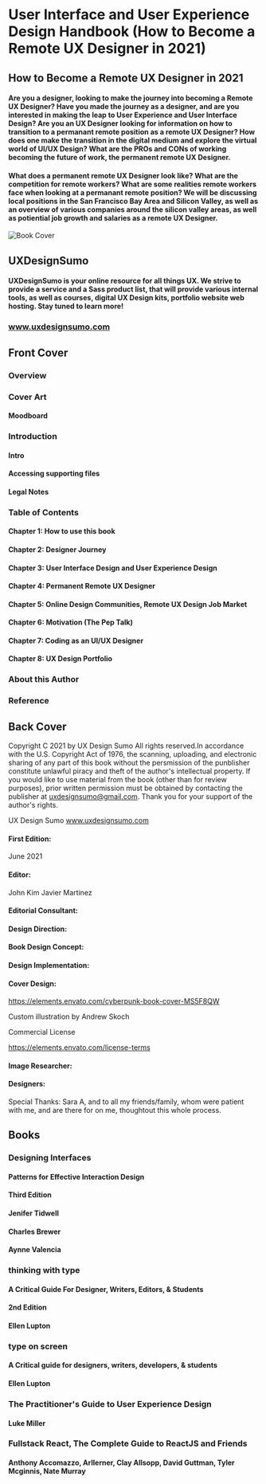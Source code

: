# User Interface and User Experience Design Handbook (How to Become a Remote UX Designer in 2021)

## How to Become a Remote UX Designer in 2021
#### Are you a designer, looking to make the journey into becoming a Remote UX Designer? Have you made the journey as a designer, and are you interested in making the leap to User Experience and User Interface Design? Are you an UX Designer looking for information on how to transition to a permanant remote position as a remote UX Designer? How does one make the transition in the digital medium and explore the virtual world of UI/UX Design? What are the PROs and CONs of working becoming the future of work, the permanent remote UX Designer.

#### What does a permanent remote UX Designer look like? What are the competition for remote workers? What are some realities remote workers face when looking at a permanant remote position? We will be discussing local positions in the San Francisco Bay Area and Silicon Valley, as well as an overview of various companies around the silicon valley areas, as well as potiential job growth and salaries as a remote UX Designer. 

![Book Cover](book_cover.png)

## UXDesignSumo
#### UXDesignSumo is your online resource for all things UX. We strive to provide a service and a Sass product list, that will provide various internal tools, as well as courses, digital UX Design kits, portfolio website web hosting. Stay tuned to learn more!
### www.uxdesignsumo.com

## Front Cover
### Overview
### Cover Art
#### Moodboard
### Introduction
#### Intro
#### Accessing supporting files
#### Legal Notes
### Table of Contents
#### Chapter 1: How to use this book
#### Chapter 2: Designer Journey
#### Chapter 3: User Interface Design and User Experience Design
#### Chapter 4: Permanent Remote UX Designer
#### Chapter 5: Online Design Communities, Remote UX Design Job Market
#### Chapter 6: Motivation (The Pep Talk)
#### Chapter 7: Coding as an UI/UX Designer
#### Chapter 8: UX Design Portfolio
### About this Author
### Reference
## Back Cover

Copyright C 2021 by UX Design Sumo
All rights reserved.In accordance with the U.S. Copyright Act of 1976, the scanning, uploading, and electronic sharing of any part of this book without the persmission of the punblisher constitute unlawful piracy and theft of the author's intellectual property. If you would like to use material from the book (other than for review purposes), prior written permission must be obtained by contacting the publisher at uxdesignsumo@gmail.com. Thank you for your support of the author's rights.

UX Design Sumo
www.uxdesignsumo.com

#### First Edition: 
June 2021

#### Editor:
John Kim
Javier Martinez

#### Editorial Consultant:

#### Design Direction:

#### Book Design Concept:

#### Design Implementation:

#### Cover Design:

https://elements.envato.com/cyberpunk-book-cover-MS5F8QW

Custom illustration by Andrew Skoch

Commercial License

https://elements.envato.com/license-terms

#### Image Researcher:

#### Designers:

Special Thanks: Sara A, and to all my friends/family, whom were patient with me, and are there for on me, thoughtout this whole process.

## Books

### Designing Interfaces
#### Patterns for Effective Interaction Design
#### Third Edition 
#### Jenifer Tidwell
#### Charles Brewer
#### Aynne Valencia

### thinking with type
#### A Critical Guide For Designer, Writers, Editors, & Students
#### 2nd Edition
#### Ellen Lupton

### type on screen
#### A Critical guide for designers, writers, developers, & students
#### Ellen Lupton

### The Practitioner's Guide to User Experience Design
#### Luke Miller

### Fullstack React, The Complete Guide to ReactJS and Friends
#### Anthony Accomazzo, Arllerner, Clay Allsopp, David Guttman, Tyler Mcginnis, Nate Murray